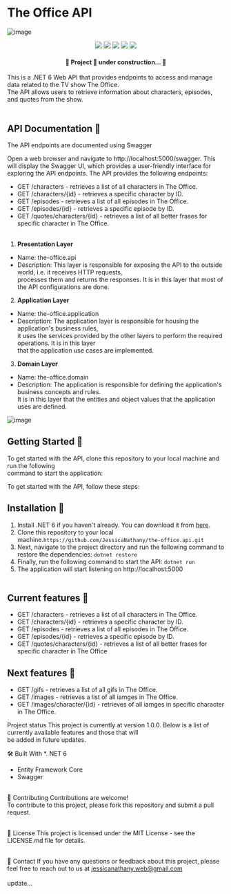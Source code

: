 # The Office API <br>

![image](https://user-images.githubusercontent.com/11943572/233072545-0fad64bf-c397-4d43-8eb7-84c08304d003.png)
<br/>

<p align="center">
  <img src="https://img.shields.io/badge/Framework-dotnet-blue"/> 
  <img src="https://img.shields.io/badge/Framework%20version-dotnet%206-blue"/>
  <img src="https://img.shields.io/badge/Language-C%23-blue"/> 
  <img src="https://img.shields.io/badge/Status-development-green"/>  
   <img src=" https://img.shields.io/badge/Status-development-green"/>  
</p>



 <h4 align="center"> 
	🚧  Project 🚀 under construction...  🚧
 </h4>

This is a .NET 6 Web API that provides endpoints to access and manage data related to the TV show The Office. <br/>
The API allows users to retrieve information about characters, episodes, and quotes from the show. <br/><br/>

## API Documentation 📝 <br/>
The API endpoints are documented using Swagger

Open a web browser and navigate to http://localhost:5000/swagger.
This will display the Swagger UI, which provides a user-friendly interface for exploring the API 
endpoints. The API provides the following endpoints:<br/>

- GET /characters - retrieves a list of all characters in The Office.
- GET /characters/{id} - retrieves a specific character by ID.
- GET /episodes - retrieves a list of all episodes in The Office.
- GET /episodes/{id} - retrieves a specific episode by ID.
- GET /quotes/characters/{id} - retrieves a list of all better frases for specific character in The Office.<br/><br/>


1. **Presentation Layer**
  - Name: the-office.api<br/>
  - Description: This layer is responsible for exposing the API to the outside world, i.e. it receives HTTP requests, <br/>
    processes them and returns the responses. It is in this layer that most of the API configurations are done. <br/>
    
2. **Application Layer**
  - Name: the-office.application<br/>
  - Description: The application layer is responsible for housing the application's business rules, <br/>
    it uses the services provided by the other layers to perform the required operations. It is in this layer <br/>
    that the application use cases are implemented. <br/>
    
3. **Domain Layer**
  - Name: the-office.domain<br/>
  - Description: The application is responsible for defining the application's business concepts and rules. <br/>
    It is in this layer that the entities and object values that the application uses are defined.<br/>
    
  ![image](https://user-images.githubusercontent.com/11943572/233072285-dd0c4ffd-eb50-4d27-ada9-2789191fcfb4.png)


##  Getting Started 🚀<br/>
To get started with the API, clone this repository to your local machine and run the following <br/>
command to start the application: <br/>

To get started with the API, follow these steps: <br/>

## Installation :wrench: <br/>

1. Install .NET 6 if you haven't already. You can download it from [here](https://dotnet.microsoft.com/download/dotnet/6.0).
2. Clone this repository to your local machine.`https://github.com/JessicaNathany/the-office.api.git`
3. Next, navigate to the project directory and run the following command to restore the dependencies:
`dotnet restore`
4. Finally, run the following command to start the API:
`dotnet run`
5. The application will start listening on http://localhost:5000 <br/><br/>


## Current features :memo: <br/>
- GET /characters - retrieves a list of all characters in The Office.
- GET /characters/{id} - retrieves a specific character by ID.
- GET /episodes - retrieves a list of all episodes in The Office.
- GET /episodes/{id} - retrieves a specific episode by ID.
- GET /quotes/characters/{id} - retrieves a list of all better frases for specific character in The Office

## Next  features :dart: <br/>
- GET /gifs - retrieves a list of all gifs in The Office.
- GET /images - retrieves a list of all iamges in The Office.
- GET /images/character/{id} - retrieves of all iamges in specific character in The Office. <br/>


Project status
This project is currently at version 1.0.0. Below is a list of currently available features and those that will<br/> 
be added in future updates.<br/>

🛠️ Built With
*. NET 6
* Entity Framework Core
* Swagger
<br/><br/>

🤝 Contributing
Contributions are welcome! <br>
To contribute to this project, please fork this repository and submit a pull request.<br/><br/>

📄 License
This project is licensed under the MIT License - see the LICENSE.md file for details.<br/><br/>

📧 Contact
If you have any questions or feedback about this project, please feel free to reach out to us at jessicanathany.web@gmail.com<br/><br/>
update...
